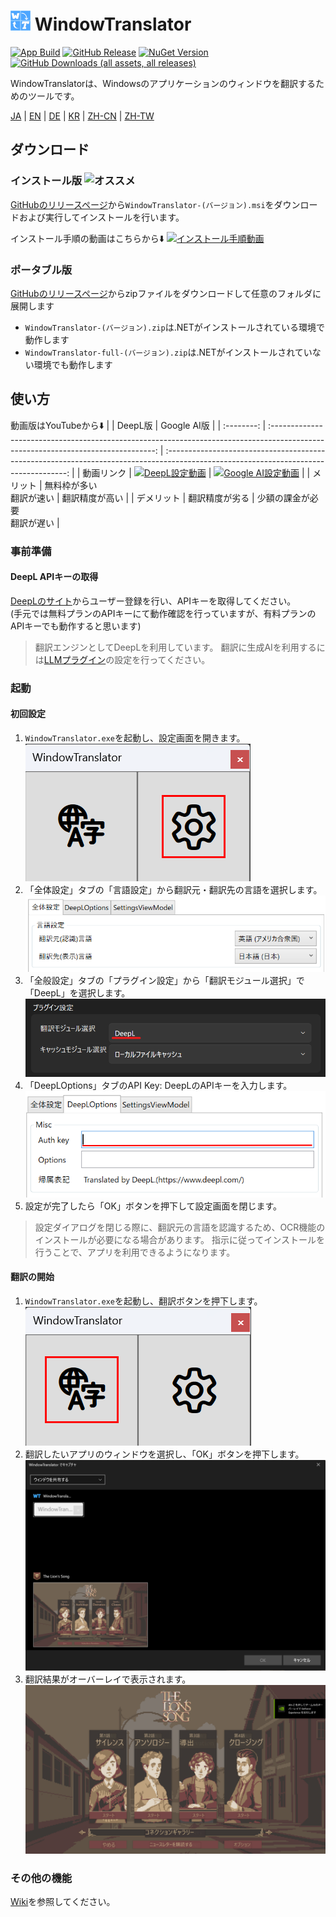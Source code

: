 # <img src="images/wt.png" width="32" > WindowTranslator

[![App Build](https://github.com/Freeesia/WindowTranslator/actions/workflows/dotnet-desktop.yml/badge.svg)](https://github.com/Freeesia/WindowTranslator/actions/workflows/dotnet-desktop.yml)
[![GitHub Release](https://img.shields.io/github/v/release/Freeesia/WindowTranslator)](https://github.com/Freeesia/WindowTranslator/releases/latest)
[![NuGet Version](https://img.shields.io/nuget/v/WindowTranslator.Abstractions)](https://www.nuget.org/packages/WindowTranslator.Abstractions)
[![GitHub Downloads (all assets, all releases)](https://img.shields.io/github/downloads/Freeesia/WindowTranslator/total)](https://github.com/Freeesia/WindowTranslator/releases/latest)

WindowTranslatorは、Windowsのアプリケーションのウィンドウを翻訳するためのツールです。

[JA](README.md) | [EN](./README.en.md) | [DE](./README.de.md) | [KR](./README.kr.md) | [ZH-CN](./README.zh-cn.md) | [ZH-TW](./README.zh-tw.md)

## ダウンロード
### インストール版 ![オススメ](https://img.shields.io/badge/%E3%82%AA%E3%82%B9%E3%82%B9%E3%83%A1-brightgreen)

[GitHubのリリースページ](https://github.com/Freeesia/WindowTranslator/releases/latest)から`WindowTranslator-(バージョン).msi`をダウンロードおよび実行してインストールを行います。

インストール手順の動画はこちらから⬇️
[![インストール手順動画](https://github.com/user-attachments/assets/b5babc02-715b-43bc-ba97-f23078ffd39b)](https://youtu.be/wvcbCLA9chQ?t=7)

### ポータブル版

[GitHubのリリースページ](https://github.com/Freeesia/WindowTranslator/releases/latest)からzipファイルをダウンロードして任意のフォルダに展開します

* `WindowTranslator-(バージョン).zip`は.NETがインストールされている環境で動作します
* `WindowTranslator-full-(バージョン).zip`は.NETがインストールされていない環境でも動作します

## 使い方

動画版はYouTubeから⬇️
|            |                                                              DeepL版                                                              |                                                              Google AI版                                                              |
| :--------: | :-------------------------------------------------------------------------------------------------------------------------------: | :-----------------------------------------------------------------------------------------------------------------------------------: |
| 動画リンク | [![DeepL設定動画](https://github.com/user-attachments/assets/4abd512f-cff9-45a8-852b-722641458f0b)](https://youtu.be/D7Yb6rIVPI0) | [![Google AI設定動画](https://github.com/user-attachments/assets/9d3a91ab-f1aa-4079-be68-622212ab1b68)](https://youtu.be/Oht0z03M91I) |
|  メリット  |                                                    無料枠が多い<br/>翻訳が速い                                                    |                                                            翻訳精度が高い                                                             |
| デメリット |                                                          翻訳精度が劣る                                                           |                                                    少額の課金が必要<br/>翻訳が遅い                                                    |

### 事前準備

#### DeepL APIキーの取得

[DeepLのサイト](https://www.deepl.com/ja/pro-api)からユーザー登録を行い、APIキーを取得してください。  
(手元では無料プランのAPIキーにて動作確認を行っていますが、有料プランのAPIキーでも動作すると思います)

> 翻訳エンジンとしてDeepLを利用しています。
> 翻訳に生成AIを利用するには[LLMプラグイン](https://github.com/Freeesia/WindowTranslator/wiki/LLMPlugin)の設定を行ってください。

### 起動

#### 初回設定

1. `WindowTranslator.exe`を起動し、設定画面を開きます。  
  ![設定](images/settings.png)
2. 「全体設定」タブの「言語設定」から翻訳元・翻訳先の言語を選択します。  
  ![言語設定](images/language.png)
3. 「全般設定」タブの「プラグイン設定」から「翻訳モジュール選択」で「DeepL」を選択します。  
  ![プラグイン設定・翻訳モジュール](images/translate_module.png)
4. 「DeepLOptions」タブのAPI Key: DeepLのAPIキーを入力します。
  ![DeepL設定](images/deepl.png)
5. 設定が完了したら「OK」ボタンを押下して設定画面を閉じます。

> 設定ダイアログを閉じる際に、翻訳元の言語を認識するため、OCR機能のインストールが必要になる場合があります。
> 指示に従ってインストールを行うことで、アプリを利用できるようになります。


#### 翻訳の開始

1. `WindowTranslator.exe`を起動し、翻訳ボタンを押下します。  
  ![翻訳ボタン](images/translate.png)
2. 翻訳したいアプリのウィンドウを選択し、「OK」ボタンを押下します。
  ![ウィンドウ選択](images/select.png)
3. 翻訳結果がオーバーレイで表示されます。  
  ![翻訳結果](images/result.png)


### その他の機能

[Wiki](https://github.com/Freeesia/WindowTranslator/wiki)を参照してください。
